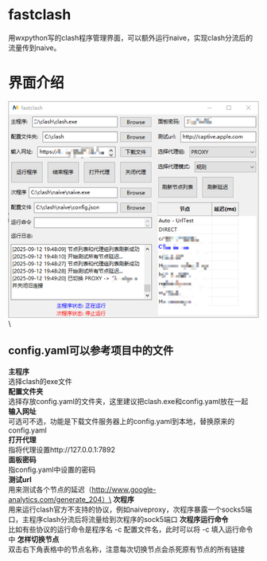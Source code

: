 # fastclash

用wxpython写的clash程序管理界面，可以额外运行naive，实现clash分流后的流量传到naive。

# 界面介绍

![image](https://github.com/hansid/fastclash/blob/main/Snipaste_2025-09-12_19-55-56.png)\
## config.yaml可以参考项目中的文件
**主程序**\
选择clash的exe文件\
**配置文件夹**\
选择存放config.yaml的文件夹，这里建议把clash.exe和config.yaml放在一起\
**输入网址**\
可选可不选，功能是下载文件服务器上的config.yaml到本地，替换原来的config.yaml\
**打开代理**\
指将代理设置http://127.0.0.1:7892 \
**面板密码**\
指config.yaml中设置的密码\
**测试url**\
用来测试各个节点的延迟（http://www.google-analytics.com/generate_204）\
**次程序**\
用来运行clash官方不支持的协议，例如naiveproxy，次程序暴露一个socks5端口，主程序clash分流后将流量给到次程序的sock5端口
**次程序运行命令**\
比如有些协议的运行命令是程序名 -c 配置文件名，此时可以将 -c 填入运行命令中
**怎样切换节点**\
双击右下角表格中的节点名称，注意每次切换节点会杀死原有节点的所有链接
